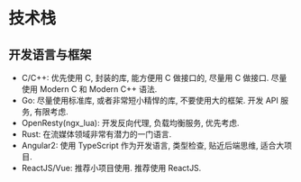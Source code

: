 # 技术栈

## 开发语言与框架

* C/C++: 优先使用 C, 封装的库, 能方便用 C 做接口的, 尽量用 C 做接口. 尽量使用 Modern C 和 Modern C++ 语法.
* Go: 尽量使用标准库, 或者非常短小精悍的库, 不要使用大的框架. 开发 API 服务, 有限考虑.
* OpenResty(ngx_lua): 开发反向代理, 负载均衡服务, 优先考虑.
* Rust: 在流媒体领域非常有潜力的一门语言.
* Angular2: 使用 TypeScript 作为开发语言, 类型检查, 贴近后端思维, 适合大项目.
* ReactJS/Vue: 推荐小项目使用. 推荐使用 ReactJS.
